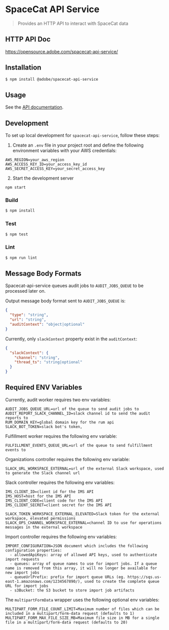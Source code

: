 # SpaceCat API Service

> Provides an HTTP API to interact with SpaceCat data

## HTTP API Doc

https://opensource.adobe.com/spacecat-api-service/

## Installation

```bash
$ npm install @adobe/spacecat-api-service
```

## Usage

See the [API documentation](docs/API.md).

## Development

To set up local development for `spacecat-api-service`, follow these steps:

1. Create an `.env` file in your project root and define the following environment variables with your AWS credentials:

```plaintext
AWS_REGION=your_aws_region
AWS_ACCESS_KEY_ID=your_access_key_id
AWS_SECRET_ACCESS_KEY=your_secret_access_key
```   
2. Start the development server

```
npm start
```

### Build

```bash
$ npm install
```

### Test

```bash
$ npm test
```

### Lint

```bash
$ npm run lint
```

## Message Body Formats

Spacecat-api-service queues audit jobs to `AUDIT_JOBS_QUEUE` to be processed later on.

Output message body format sent to `AUDIT_JOBS_QUEUE` is:

```json
{
  "type": "string",
  "url": "string",
  "auditContext": "object|optional"
}
```

Currently, only `slackContext` property exist in the `auditContext`:

```json
{
  "slackContext": {
    "channel": "string",
    "thread_ts": "string|optional"
  }
}
```

## Required ENV Variables

Currently, audit worker requires two env variables:

```plaintext
AUDIT_JOBS_QUEUE_URL=url of the queue to send audit jobs to
AUDIT_REPORT_SLACK_CHANNEL_ID=slack channel id to send the audit reports to
RUM_DOMAIN_KEY=global domain key for the rum api
SLACK_BOT_TOKEN=slack bot's token,
```

Fulfillment worker requires the following env variable:

```plaintext
FULFILLMENT_EVENTS_QUEUE_URL=url of the queue to send fulfillment events to
```

Organizations controller requires the following env variable:

```plaintext
SLACK_URL_WORKSPACE_EXTERNAL=url of the external Slack workspace, used to generate the Slack channel url
```

Slack controller requires the following env variables:

```plaintext
IMS_CLIENT_ID=client id for the IMS API
IMS_HOST=host for the IMS API
IMS_CLIENT_CODE=client code for the IMS API
IMS_CLIENT_SECRET=client secret for the IMS API

SLACK_TOKEN_WORKSPACE_EXTERNAL_ELEVATED=Slack token for the external workspace, elevated permissions
SLACK_OPS_CHANNEL_WORKSPACE_EXTERNAL=channel ID to use for operations messages in the external workspace
```

Import controller requires the following env variables:

```plaintext
IMPORT_CONFIGURATION=JSON document which includes the following configuration properties:
  - allowedApiKeys: array of allowed API keys, used to authenticate import requests
  - queues: array of queue names to use for import jobs. If a queue name is removed from this array, it will no longer be available for new import jobs
  - queueUrlPrefix: prefix for import queue URLs (eg. https://sqs.us-east-1.amazonaws.com/1234567890/), used to create the complete queue URL for import jobs
  - s3Bucket: the S3 bucket to store import job artifacts
```

The `multipartFormData` wrapper uses the following optional env variables:

```plaintext
MULTIPART_FORM_FILE_COUNT_LIMIT=Maximum number of files which can be included in a multipart/form-data request (defaults to 1)
MULTIPART_FORM_MAX_FILE_SIZE_MB=Maximum file size in MB for a single file in a multipart/form-data request (defaults to 20)
```

